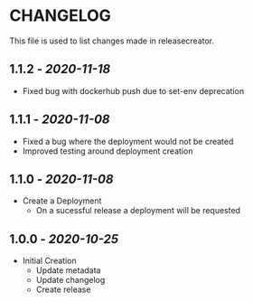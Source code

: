 # CHANGELOG

This file is used to list changes made in releasecreator.

## 1.1.2 - *2020-11-18*

- Fixed bug with dockerhub push due to set-env deprecation

## 1.1.1 - *2020-11-08*

- Fixed a bug where the deployment would not be created
- Improved testing around deployment creation

## 1.1.0 - *2020-11-08*

- Create a Deployment
  - On a sucessful release a deployment will be requested

## 1.0.0 - *2020-10-25*

- Initial Creation
  - Update metadata
  - Update changelog
  - Create release
